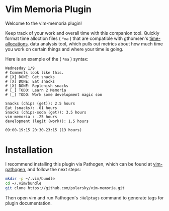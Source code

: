 # Vim Memoria Plugin

Welcome to the vim-memoria plugin!

Keep track of your work and overall time with this companion tool.
Quickly format time alloction files ( `*ma` ) that are compatible
with gthomsen's
[time-allocations](https://github.com/gthomsen/time-allocations).
data analysis tool, which pulls out metrics about how much time
you work on certain things and where your time is going.

Here is an example of the ( `*ma` ) syntax:

```
Wednesday 1/9
# Comments look like this.
# [X] DONE: Get snacks
# [X] DONE: Eat snacks
# [X] DONE: Replenish snacks
# [_] TODO: Learn 2 Memoria
# [_] TODO: Work some development magic son

Snacks (chips (get)): 2.5 hours
Eat (snacks): .01 hours
Snacks (chips-soda (get)): 3.5 hours
vim-memoria : .25 hours
development (legit (work)): 1.5 hours

09:00-19:15 20:30-23:15 (13 hours)
```

# Installation

I recommend installing this plugin via Pathogen, which can be found at
[vim-pathogen](https://github.com/tpope/vim-pathogen), and follow
the next steps:

```sh
mkdir -p ~/.vim/bundle
cd ~/.vim/bundle
git clone https://github.com/polarsky/vim-memoria.git
```

Then open vim and run Pathogen's `:Helptags` command to
generate tags for plugin documentation.
